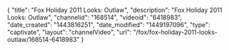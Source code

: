 {
    "title": "Fox Holiday 2011 Looks: Outlaw",
    "description": "Fox Holiday 2011 Looks: Outlaw",
    "channelid": "168514",
    "videoid": "6418983",
    "date_created": "1443816251",
    "date_modified": "1449197096",
    "type": "captivate",
    "layout": "channelVideo",
    "url": "\/fox\/fox-holiday-2011-looks-outlaw\/168514-6418983"
}